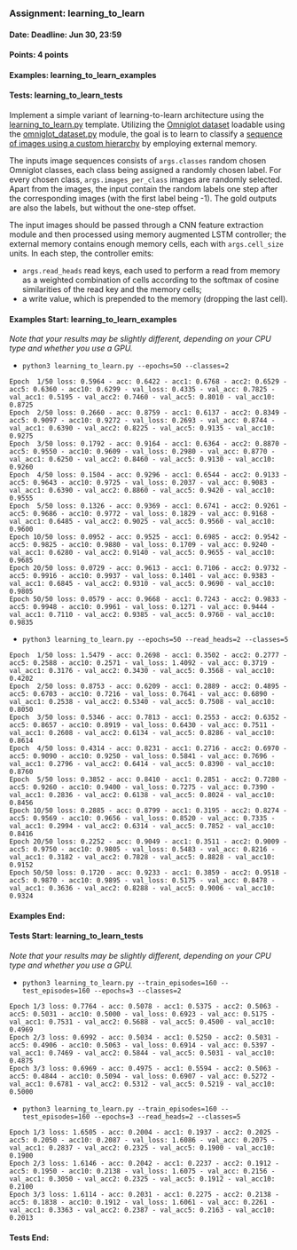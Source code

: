 ### Assignment: learning_to_learn
#### Date: Deadline: Jun 30, 23:59
#### Points: 4 points
#### Examples: learning_to_learn_examples
#### Tests: learning_to_learn_tests

Implement a simple variant of learning-to-learn architecture using the
[learning_to_learn.py](https://github.com/ufal/npfl114/tree/past-2122/labs/14/learning_to_learn.py)
template. Utilizing the [Omniglot dataset](https://ufal.mff.cuni.cz/~straka/courses/npfl114/2122/demos/omniglot_demo.html)
loadable using the [omniglot_dataset.py](https://github.com/ufal/npfl114/tree/past-2122/labs/14/omniglot_dataset.py)
module, the goal is to learn to classify a
[sequence of images using a custom hierarchy](https://ufal.mff.cuni.cz/~straka/courses/npfl114/2122/demos/learning_to_learn_demo.html)
by employing external memory.

The inputs image sequences consists of `args.classes` random chosen Omniglot
classes, each class being assigned a randomly chosen label. For every chosen
class, `args.images_per_class` images are randomly selected. Apart from the
images, the input contain the random labels one step after the corresponding
images (with the first label being -1). The gold outputs are also the labels,
but without the one-step offset.

The input images should be passed through a CNN feature extraction module
and then processed using memory augmented LSTM controller; the external memory
contains enough memory cells, each with `args.cell_size` units. In each step,
the controller emits:
- `args.read_heads` read keys, each used to perform a read from memory as
  a weighted combination of cells according to the softmax of cosine
  similarities of the read key and the memory cells;
- a write value, which is prepended to the memory (dropping the last cell).

#### Examples Start: learning_to_learn_examples
_Note that your results may be slightly different, depending on your CPU type and whether you use a GPU._
- `python3 learning_to_learn.py --epochs=50 --classes=2`
```
Epoch  1/50 loss: 0.5964 - acc: 0.6422 - acc1: 0.6768 - acc2: 0.6529 - acc5: 0.6360 - acc10: 0.6299 - val_loss: 0.4335 - val_acc: 0.7825 - val_acc1: 0.5195 - val_acc2: 0.7460 - val_acc5: 0.8010 - val_acc10: 0.8725
Epoch  2/50 loss: 0.2660 - acc: 0.8759 - acc1: 0.6137 - acc2: 0.8349 - acc5: 0.9097 - acc10: 0.9272 - val_loss: 0.2693 - val_acc: 0.8744 - val_acc1: 0.6390 - val_acc2: 0.8225 - val_acc5: 0.9135 - val_acc10: 0.9275
Epoch  3/50 loss: 0.1792 - acc: 0.9164 - acc1: 0.6364 - acc2: 0.8870 - acc5: 0.9550 - acc10: 0.9609 - val_loss: 0.2980 - val_acc: 0.8770 - val_acc1: 0.6250 - val_acc2: 0.8460 - val_acc5: 0.9130 - val_acc10: 0.9260
Epoch  4/50 loss: 0.1504 - acc: 0.9296 - acc1: 0.6544 - acc2: 0.9133 - acc5: 0.9643 - acc10: 0.9725 - val_loss: 0.2037 - val_acc: 0.9083 - val_acc1: 0.6390 - val_acc2: 0.8860 - val_acc5: 0.9420 - val_acc10: 0.9555
Epoch  5/50 loss: 0.1326 - acc: 0.9369 - acc1: 0.6741 - acc2: 0.9261 - acc5: 0.9686 - acc10: 0.9772 - val_loss: 0.1829 - val_acc: 0.9168 - val_acc1: 0.6485 - val_acc2: 0.9025 - val_acc5: 0.9560 - val_acc10: 0.9600
Epoch 10/50 loss: 0.0952 - acc: 0.9525 - acc1: 0.6985 - acc2: 0.9542 - acc5: 0.9825 - acc10: 0.9880 - val_loss: 0.1709 - val_acc: 0.9240 - val_acc1: 0.6280 - val_acc2: 0.9140 - val_acc5: 0.9655 - val_acc10: 0.9685
Epoch 20/50 loss: 0.0729 - acc: 0.9613 - acc1: 0.7106 - acc2: 0.9732 - acc5: 0.9916 - acc10: 0.9937 - val_loss: 0.1401 - val_acc: 0.9383 - val_acc1: 0.6845 - val_acc2: 0.9310 - val_acc5: 0.9690 - val_acc10: 0.9805
Epoch 50/50 loss: 0.0579 - acc: 0.9668 - acc1: 0.7243 - acc2: 0.9833 - acc5: 0.9948 - acc10: 0.9961 - val_loss: 0.1271 - val_acc: 0.9444 - val_acc1: 0.7110 - val_acc2: 0.9385 - val_acc5: 0.9760 - val_acc10: 0.9835
```
- `python3 learning_to_learn.py --epochs=50 --read_heads=2 --classes=5`
```
Epoch  1/50 loss: 1.5479 - acc: 0.2698 - acc1: 0.3502 - acc2: 0.2777 - acc5: 0.2588 - acc10: 0.2571 - val_loss: 1.4092 - val_acc: 0.3719 - val_acc1: 0.3176 - val_acc2: 0.3430 - val_acc5: 0.3568 - val_acc10: 0.4202
Epoch  2/50 loss: 0.8753 - acc: 0.6209 - acc1: 0.2889 - acc2: 0.4895 - acc5: 0.6703 - acc10: 0.7216 - val_loss: 0.7641 - val_acc: 0.6890 - val_acc1: 0.2538 - val_acc2: 0.5340 - val_acc5: 0.7508 - val_acc10: 0.8050
Epoch  3/50 loss: 0.5346 - acc: 0.7813 - acc1: 0.2553 - acc2: 0.6352 - acc5: 0.8657 - acc10: 0.8919 - val_loss: 0.6430 - val_acc: 0.7511 - val_acc1: 0.2608 - val_acc2: 0.6134 - val_acc5: 0.8286 - val_acc10: 0.8614
Epoch  4/50 loss: 0.4314 - acc: 0.8231 - acc1: 0.2716 - acc2: 0.6970 - acc5: 0.9090 - acc10: 0.9250 - val_loss: 0.5841 - val_acc: 0.7696 - val_acc1: 0.2796 - val_acc2: 0.6414 - val_acc5: 0.8390 - val_acc10: 0.8760
Epoch  5/50 loss: 0.3852 - acc: 0.8410 - acc1: 0.2851 - acc2: 0.7280 - acc5: 0.9260 - acc10: 0.9400 - val_loss: 0.7275 - val_acc: 0.7390 - val_acc1: 0.2836 - val_acc2: 0.6138 - val_acc5: 0.8024 - val_acc10: 0.8456
Epoch 10/50 loss: 0.2885 - acc: 0.8799 - acc1: 0.3195 - acc2: 0.8274 - acc5: 0.9569 - acc10: 0.9656 - val_loss: 0.8520 - val_acc: 0.7335 - val_acc1: 0.2994 - val_acc2: 0.6314 - val_acc5: 0.7852 - val_acc10: 0.8416
Epoch 20/50 loss: 0.2252 - acc: 0.9049 - acc1: 0.3511 - acc2: 0.9009 - acc5: 0.9750 - acc10: 0.9805 - val_loss: 0.5483 - val_acc: 0.8216 - val_acc1: 0.3182 - val_acc2: 0.7828 - val_acc5: 0.8828 - val_acc10: 0.9152
Epoch 50/50 loss: 0.1720 - acc: 0.9233 - acc1: 0.3859 - acc2: 0.9518 - acc5: 0.9870 - acc10: 0.9895 - val_loss: 0.5175 - val_acc: 0.8478 - val_acc1: 0.3636 - val_acc2: 0.8288 - val_acc5: 0.9006 - val_acc10: 0.9324
```
#### Examples End:
#### Tests Start: learning_to_learn_tests
_Note that your results may be slightly different, depending on your CPU type and whether you use a GPU._
- `python3 learning_to_learn.py --train_episodes=160 --test_episodes=160 --epochs=3 --classes=2`
```
Epoch 1/3 loss: 0.7764 - acc: 0.5078 - acc1: 0.5375 - acc2: 0.5063 - acc5: 0.5031 - acc10: 0.5000 - val_loss: 0.6923 - val_acc: 0.5175 - val_acc1: 0.7531 - val_acc2: 0.5688 - val_acc5: 0.4500 - val_acc10: 0.4969
Epoch 2/3 loss: 0.6992 - acc: 0.5034 - acc1: 0.5250 - acc2: 0.5031 - acc5: 0.4906 - acc10: 0.5063 - val_loss: 0.6914 - val_acc: 0.5397 - val_acc1: 0.7469 - val_acc2: 0.5844 - val_acc5: 0.5031 - val_acc10: 0.4875
Epoch 3/3 loss: 0.6969 - acc: 0.4975 - acc1: 0.5594 - acc2: 0.5063 - acc5: 0.4844 - acc10: 0.5094 - val_loss: 0.6907 - val_acc: 0.5272 - val_acc1: 0.6781 - val_acc2: 0.5312 - val_acc5: 0.5219 - val_acc10: 0.5000
```
- `python3 learning_to_learn.py --train_episodes=160 --test_episodes=160 --epochs=3 --read_heads=2 --classes=5`
```
Epoch 1/3 loss: 1.6505 - acc: 0.2004 - acc1: 0.1937 - acc2: 0.2025 - acc5: 0.2050 - acc10: 0.2087 - val_loss: 1.6086 - val_acc: 0.2075 - val_acc1: 0.2837 - val_acc2: 0.2325 - val_acc5: 0.1900 - val_acc10: 0.1900
Epoch 2/3 loss: 1.6146 - acc: 0.2042 - acc1: 0.2237 - acc2: 0.1912 - acc5: 0.1950 - acc10: 0.2138 - val_loss: 1.6075 - val_acc: 0.2156 - val_acc1: 0.3050 - val_acc2: 0.2325 - val_acc5: 0.1912 - val_acc10: 0.2100
Epoch 3/3 loss: 1.6114 - acc: 0.2031 - acc1: 0.2275 - acc2: 0.2138 - acc5: 0.1838 - acc10: 0.1912 - val_loss: 1.6061 - val_acc: 0.2261 - val_acc1: 0.3363 - val_acc2: 0.2387 - val_acc5: 0.2163 - val_acc10: 0.2013
```
#### Tests End:
